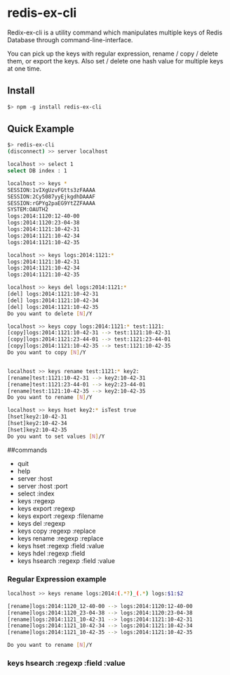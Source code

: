 # redis-ex-cli

Redix-ex-cli is a utility command which manipulates multiple keys of Redis Database through command-line-interface.

You can pick up the keys with regular expression, rename / copy / delete them, or export the keys.
Also set / delete one hash value for multiple keys at one time.


## Install
```bash
$> npm -g install redis-ex-cli
```

## Quick Example
```bash
$> redis-ex-cli
(disconnect) >> server localhost

localhost >> select 1
select DB index : 1

localhost >> keys *
SESSION:1vIXgUzvFGtts3zFAAAA
SESSION:2Cy5087yyEjkgdhDAAAF
SESSION:rGPYg2paEG9YtZZFAAAA
SYSTEM:OAUTH2
logs:2014:1120:12-40-00
logs:2014:1120:23-04-38
logs:2014:1121:10-42-31
logs:2014:1121:10-42-34
logs:2014:1121:10-42-35

localhost >> keys logs:2014:1121:*
logs:2014:1121:10-42-31
logs:2014:1121:10-42-34
logs:2014:1121:10-42-35

localhost >> keys del logs:2014:1121:*
[del] logs:2014:1121:10-42-31
[del] logs:2014:1121:10-42-34
[del] logs:2014:1121:10-42-35
Do you want to delete [N]/Y

localhost >> keys copy logs:2014:1121:* test:1121:
[copy]logs:2014:1121:10-42-31 --> test:1121:10-42-31
[copy]logs:2014:1121:23-44-01 --> test:1121:23-44-01
[copy]logs:2014:1121:10-42-35 --> test:1121:10-42-35
Do you want to copy [N]/Y 


localhost >> keys rename test:1121:* key2:
[rename]test:1121:10-42-31 --> key2:10-42-31
[rename]test:1121:23-44-01 --> key2:23-44-01
[rename]test:1121:10-42-35 --> key2:10-42-35
Do you want to rename [N]/Y

localhost >> keys hset key2:* isTest true
[hset]key2:10-42-31
[hset]key2:10-42-34
[hset]key2:10-42-35
Do you want to set values [N]/Y
```

##commands
- quit
- help
- server :host
- server :host :port
- select :index
- keys :regexp
- keys export :regexp
- keys export :regexp :filename
- keys del :regexp
- keys copy :regexp :replace
- keys rename :regexp :replace
- keys hset :regexp :field :value
- keys hdel :regexp :field
- keys hsearch :regexp :field :value


### Regular Expression example

```bash
localhost >> keys rename logs:2014:(.*?)_(.*) logs:$1:$2

[rename]logs:2014:1120_12-40-00 --> logs:2014:1120:12-40-00
[rename]logs:2014:1120_23-04-38 --> logs:2014:1120:23-04-38 
[rename]logs:2014:1121_10-42-31 --> logs:2014:1121:10-42-31
[rename]logs:2014:1121_10-42-34 --> logs:2014:1121:10-42-34
[rename]logs:2014:1121_10-42-35 --> logs:2014:1121:10-42-35

Do you want to rename [N]/Y 
```

### keys hsearch :regexp :field :value
